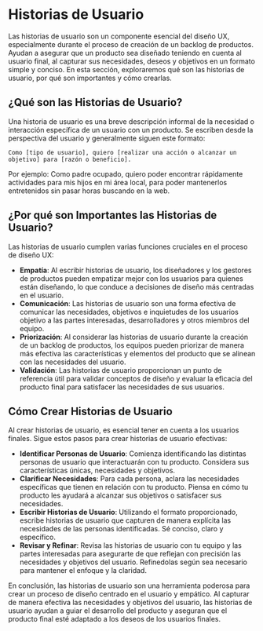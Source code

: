 # Historias de Usuario

Las historias de usuario son un componente esencial del diseño UX, especialmente durante el proceso de creación de un backlog de productos. Ayudan a asegurar que un producto sea diseñado teniendo en cuenta al usuario final, al capturar sus necesidades, deseos y objetivos en un formato simple y conciso. En esta sección, exploraremos qué son las historias de usuario, por qué son importantes y cómo crearlas.

## ¿Qué son las Historias de Usuario?

Una historia de usuario es una breve descripción informal de la necesidad o interacción específica de un usuario con un producto. Se escriben desde la perspectiva del usuario y generalmente siguen este formato:

```
Como [tipo de usuario], quiero [realizar una acción o alcanzar un objetivo] para [razón o beneficio].
```

Por ejemplo: Como padre ocupado, quiero poder encontrar rápidamente actividades para mis hijos en mi área local, para poder mantenerlos entretenidos sin pasar horas buscando en la web.

## ¿Por qué son Importantes las Historias de Usuario?

Las historias de usuario cumplen varias funciones cruciales en el proceso de diseño UX:

- **Empatía**: Al escribir historias de usuario, los diseñadores y los gestores de productos pueden empatizar mejor con los usuarios para quienes están diseñando, lo que conduce a decisiones de diseño más centradas en el usuario.
- **Comunicación**: Las historias de usuario son una forma efectiva de comunicar las necesidades, objetivos e inquietudes de los usuarios objetivo a las partes interesadas, desarrolladores y otros miembros del equipo.
- **Priorización**: Al considerar las historias de usuario durante la creación de un backlog de productos, los equipos pueden priorizar de manera más efectiva las características y elementos del producto que se alinean con las necesidades del usuario.
- **Validación**: Las historias de usuario proporcionan un punto de referencia útil para validar conceptos de diseño y evaluar la eficacia del producto final para satisfacer las necesidades de sus usuarios.

## Cómo Crear Historias de Usuario

Al crear historias de usuario, es esencial tener en cuenta a los usuarios finales. Sigue estos pasos para crear historias de usuario efectivas:

- **Identificar Personas de Usuario**: Comienza identificando las distintas personas de usuario que interactuarán con tu producto. Considera sus características únicas, necesidades y objetivos.
- **Clarificar Necesidades**: Para cada persona, aclara las necesidades específicas que tienen en relación con tu producto. Piensa en cómo tu producto les ayudará a alcanzar sus objetivos o satisfacer sus necesidades.
- **Escribir Historias de Usuario**: Utilizando el formato proporcionado, escribe historias de usuario que capturen de manera explícita las necesidades de las personas identificadas. Sé conciso, claro y específico.
- **Revisar y Refinar**: Revisa las historias de usuario con tu equipo y las partes interesadas para asegurarte de que reflejan con precisión las necesidades y objetivos del usuario. Refinedolas según sea necesario para mantener el enfoque y la claridad.

En conclusión, las historias de usuario son una herramienta poderosa para crear un proceso de diseño centrado en el usuario y empático. Al capturar de manera efectiva las necesidades y objetivos del usuario, las historias de usuario ayudan a guiar el desarrollo del producto y aseguran que el producto final esté adaptado a los deseos de los usuarios finales.
